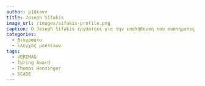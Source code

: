 ```yaml
---
author: p18kavv
title: Joseph Sifakis 
image_url: /images/sifakis-profile.png
caption: Ο Joseph Sifakis εργάστηκε για την επαλήθευση του συστήματος (verification) και την εφαρμογή επίσημων μεθόδων στο σχεδιασμό του συστήματος. Μελέτησε τις αρχές της μεθόδου αλγοριθμικής επαλήθευσης γνωστής αργότερα ως έλεγχος μοντέλων. 
categories:
  - Βιογραφία 
  - Έλεγχος μοντέλων 
tags:
  - VERIMAG
  - Turing Award
  - Thomas Henzinger
  - SCADE 
---
```

